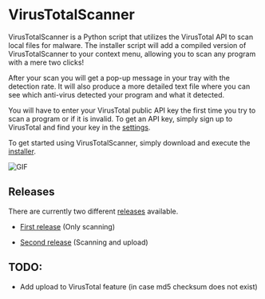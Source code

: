 # VirusTotalScanner

VirusTotalScanner is a Python script that utilizes the VirusTotal API to scan local files for malware. The installer script will add a compiled version of VirusTotalScanner to your context menu, allowing you to scan any program with a mere two clicks!

After your scan you will get a pop-up message in your tray with the detection rate. It will also produce a more detailed text file where you can see which anti-virus detected your program and what it detected.

You will have to enter your VirusTotal public API key the first time you try to scan a program or if it is invalid. To get an API key, simply sign up to VirusTotal and find your key in the [settings](https://www.virustotal.com/#/settings/apikey).

To get started using VirusTotalScanner, simply download and execute the [installer](https://github.com/henriksb/VirusTotalScanner/releases/download/1/VirusTotalScanner_Installer.exe).

![GIF](https://raw.githubusercontent.com/henriksb/VirusTotalScanner/master/gif.gif)

## Releases

There are currently two different [releases](https://github.com/henriksb/VirusTotalScanner/releases) available.


- [First release](https://github.com/henriksb/VirusTotalScanner/releases/download/6/VirusTotalScanner_Installer.exe) (Only scanning)

- [Second release](https://github.com/henriksb/VirusTotalScanner/releases/download/14/VirusTotal_Installer.exe) (Scanning and upload)

## TODO:

- Add upload to VirusTotal feature (in case md5 checksum does not exist)
